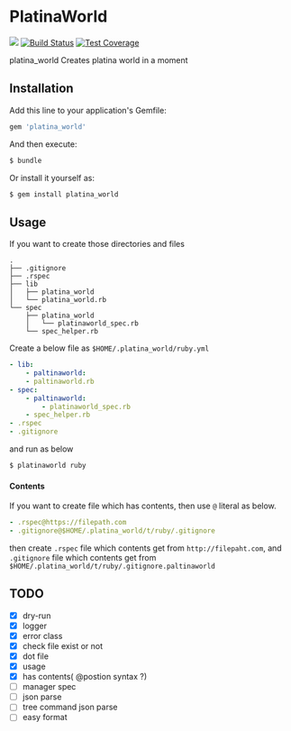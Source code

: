 # PlatinaWorld

<a href="https://codeclimate.com/github/ganmacs/platina_world"><img src="https://codeclimate.com/github/ganmacs/platina_world/badges/gpa.svg" /></a>
[![Build Status](https://travis-ci.org/ganmacs/platina_world.svg)](https://travis-ci.org/ganmacs/platina_world)
[![Test Coverage](https://codeclimate.com/github/ganmacs/platina_world/badges/coverage.svg)](https://codeclimate.com/github/ganmacs/platina_world/coverage)

platina_world Creates platina world in a moment

## Installation

Add this line to your application's Gemfile:

```ruby
gem 'platina_world'
```

And then execute:

```bash
$ bundle
```

Or install it yourself as:

```bash
$ gem install platina_world
```

## Usage

If you want to create those directories and files

```
.
├── .gitignore
├── .rspec
├── lib
│   ├── platina_world
│   └── platina_world.rb
└── spec
    ├── platina_world
    │   └── platinaworld_spec.rb
    └── spec_helper.rb
```

Create a below file as `$HOME/.platina_world/ruby.yml`

```yml
- lib:
    - paltinaworld:
    - paltinaworld.rb
- spec:
    - paltinaworld:
        - platinaworld_spec.rb
    - spec_helper.rb
- .rspec
- .gitignore
```

and run as below

```bash
$ platinaworld ruby
```

#### Contents

If you want to create file  which has contents, then use `@` literal as below.

```yml
- .rspec@https://filepath.com
- .gitignore@$HOME/.platina_world/t/ruby/.gitignore
```

then create `.rspec` file which contents get from `http://filepaht.com`, and `.gitignore` file which contents get from `$HOME/.platina_world/t/ruby/.gitignore.paltinaworld`

## TODO

- [x] dry-run
- [x] logger
- [x] error class
- [x] check file exist or not
- [x] dot file
- [x] usage
- [x] has contents( @postion syntax ?)
- [ ] manager spec
- [ ] json parse
- [ ] tree command json parse
- [ ] easy format
